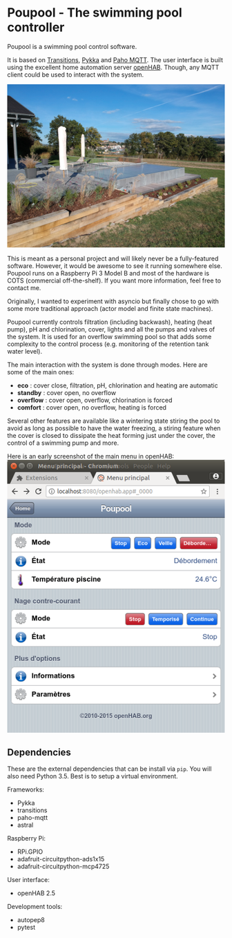 # Poupool - The swimming pool controller
Poupool is a swimming pool control software.

It is based on [Transitions](https://github.com/pytransitions/transitions),
[Pykka](https://www.pykka.org) and [Paho MQTT](https://github.com/eclipse/paho.mqtt.python).
The user interface is built using the excellent home automation server
[openHAB](http://www.openhab.org). Though, any MQTT client could be used to interact with the
system.

![The swimming pool](docs/images/pool-01.jpg)

This is meant as a personal project and will likely never be a fully-featured software. However, it
would be awesome to see it running somewhere else. Poupool runs on a Raspberry Pi 3 Model B and most
of the hardware is COTS (commercial off-the-shelf). If you want more information, feel free to
contact me.

Originally, I wanted to experiment with asyncio but finally chose to go with some more traditional
approach (actor model and finite state machines).

Poupool currently controls filtration (including backwash), heating (heat pump), pH and
chlorination, cover, lights and all the pumps and valves of the system. It is used for an overflow
swimming pool so that adds some complexity to the control process (e.g. monitoring of the retention
tank water level).

The main interaction with the system is done through modes. Here are some of the main ones:

* **eco** : cover close, filtration, pH, chlorination and heating are automatic
* **standby** : cover open, no overflow
* **overflow** : cover open, overflow, chlorination is forced
* **comfort** :  cover open, no overflow, heating is forced

Several other features are available like a wintering state stiring the pool to avoid as long as
possible to have the water freezing, a stiring feature when the cover is closed to dissipate the
heat forming just under the cover, the control of a swimming pump and more.

Here is an early screenshot of the main menu in openHAB:
![openHAB main menu](docs/images/openhab-01.png)

## Dependencies

These are the external dependencies that can be install via `pip`. You will also need Python 3.5.
Best is to setup a virtual environment.

Frameworks:

* Pykka
* transitions
* paho-mqtt
* astral

Raspberry Pi:

* RPi.GPIO
* adafruit-circuitpython-ads1x15
* adafruit-circuitpython-mcp4725

User interface:

* openHAB 2.5

Development tools:

* autopep8
* pytest
